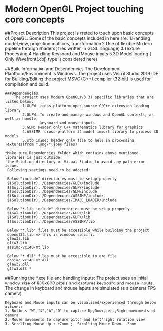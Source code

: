 
# Modern OpenGL Project touching core concepts 

##Project Description
	This project is creted to touch upon basic concepts of OpenGL.
	Some of the basic concepts included in here are:
		1.Handling model,view, projection matrices, transformation 
		2.Use of flexible Modern pipeline through shaders( files written in GLSL language)
		3.Texture Processing
		4.Handling Keyboard and Mouse inputs
		5.3D Model loading ( Only Wavefront(.obj) type is considered here)

##Build Information and Dependencies
	The Development Plantform/Environment is Windows.
	The project uses Visual Studio 2019 IDE for Building/Editing the project
	MSVC (C++) compiler (32-bit) is used for compilation and build. 
	
	###Dependencies
		The project uses Modern OpenGL(v3.3) specific libraries that are listed below:
			1.GLEW: cross-platform open-source C/C++ extension loading library
			2.GLFW: To create and manage windows and OpenGL contexts, as well as handle, 
			        keyboard and mouse inputs
			3.GLM: Header only C++ mathematics library for graphics
			4.ASSIMP: cross-platform 3D model import library to process 3D models
			5.stb_image: header only file to help in processing Textures(from *.png/*.jpeg files)
	
	*Make sure Dependencies folder which contains above mentioned libraries is just outside
	 the Solution directory of Visual Studio to avoid any path error issue.
     Following seetings need to be adopted:
	 
	 Below "include" directories must be setup properly
     $(SolutionDir)../Dependencies/GLEW/include
	 $(SolutionDir)../Dependencies/GLFW/include
	 $(SolutionDir)../Dependencies/GLM/include
     $(SolutionDir)../Dependencies/ASSIMP/include
     $(SolutionDir)../Dependencies/IMAGE_LOADER/include

	 Below "*.lib include" directories must be setup properly
     $(SolutionDir)../Dependencies/GLEW/lib
     $(SolutionDir)../Dependencies/GLFW/lib
     $(SolutionDir)../Dependencies/ASSIMP/lib

	 Below "*.lib" files must be accessible while building the project
     opengl32.lib => this is windows specific 
     glew32.lib
     glfw3.lib
     assimp-vc140-mt.lib	 
	 
	 Below "*.dll" files must be accessible to exe file
	 assimp-vc140-mt.dll
	 glew32.dll
	 glfw3.dll *
	
##Running the *.exe file and handling inputs:
	The project uses an initial window size of 800x600 pixels and captures keyboard and
	mouse inputs. The change in keyboard and mouse inputs are simulated as a camera( FPS
    camera)	
	
	Keyboard and Mouse inputs can be visualized/experienced through below actions:
	1. Buttons "W","S","A","D" to capture Up,Down,Left,Right movements of camera
    2. Mouse movements to capture pitch and left/right rotation	view
	3. Scrolling Mouse Up : +Zoom ;  Scrolling Mouse Down: -Zoom
	
